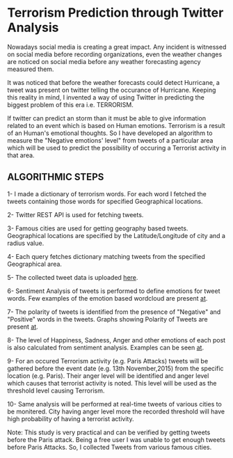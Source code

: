 # Terrorism Prediction through Twitter Analysis #

Nowadays social media is creating a great impact. Any incident is witnessed on social media before recording organizations, even the weather changes are noticed on social media before any weather forecasting agency measured them.

It was noticed that before the weather forecasts could detect Hurricane, a tweet was present on twitter telling the occurance of Hurricane. Keeping this reality in mind, I invented a way of using Twitter in predicting the biggest problem of this era i.e. TERRORISM.

If twitter can predict an storm than it must be able to give information related to an event which is based on Human emotions. Terrorism is a result of an Human's emotional thoughts. So I have developed an algorithm to measure the "Negative emotions' level" from tweets of a particular area which will be used to predict the possibility of occuring a Terrorist activity in that area.

## ALGORITHMIC STEPS ##
1- I made a dictionary of terrorism words. For each word I fetched the tweets containing those words for specified Geographical locations.

2- Twitter REST API is used for fetching tweets.

3- Famous cities are used for getting geography based tweets. Geographical locations are specified by the Latitude/Longitude of city and a radius value.

4- Each query fetches dictionary matching tweets from the specified Geographical area.

5- The collected tweet data is uploaded [here](https://github.com/YumnaBatool/TerrorismPrediction/tree/master/API_Data).

6- Sentiment Analysis of tweets is performed to define emotions for tweet words. Few examples of the emotion based wordcloud are present [at](https://github.com/YumnaBatool/TerrorismPrediction/tree/master/ComparisonCloud).

7- The polarity of tweets is identified from the presence of "Negative" and "Positive" words in the tweets. Graphs showing Polarity of Tweets are present [at](https://github.com/YumnaBatool/TerrorismPrediction/tree/master/PolarityClassification).

8- The level of Happiness, Sadness, Anger and other emotions of each post is also calculated from sentiment analysis. Examples can be seen [at](https://github.com/YumnaBatool/TerrorismPrediction/tree/master/EmotionClassification).

9- For an occured Terrorism activity (e.g. Paris Attacks) tweets will be gathered before the event date (e.g. 13th November,2015) from the specific location (e.g. Paris). Their anger level will be identified and anger level which causes that terrorist activity is noted. This level will be used as the threshold level causing Terrorism.

10- Same analysis will be performed at real-time tweets of various cities to be monitered. City having anger level more the recorded threshold will have high probability of having a terrorist activity.

Note: This study is very practical and can be verified by getting tweets before the Paris attack. Being a free user I was unable to get enough tweets before Paris Attacks. So, I collected Tweets from various famous cities.